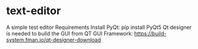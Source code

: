 # text-editor
 A simple test editor 
Requirements
Install PyQt: pip install PyQt5
Qt designer is needed to build the GUI from QT GUI Framework: https://build-system.fman.io/qt-designer-download
